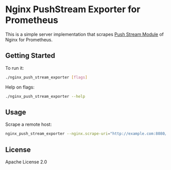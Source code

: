 # Nginx PushStream Exporter for Prometheus

This is a simple server implementation that scrapes [Push Stream Module](https://github.com/wandenberg/nginx-push-stream-module) of Nginx for Prometheus.

## Getting Started

To run it:

```bash
./nginx_push_stream_exporter [flags]
```

Help on flags:

```bash
./nginx_push_stream_exporter --help
```

## Usage

Scrape a remote host:

```bash
nginx_push_stream_exporter --nginx.scrape-uri="http://example.com:8080/channels-stats?id=ALL"
```

## License

Apache License 2.0
